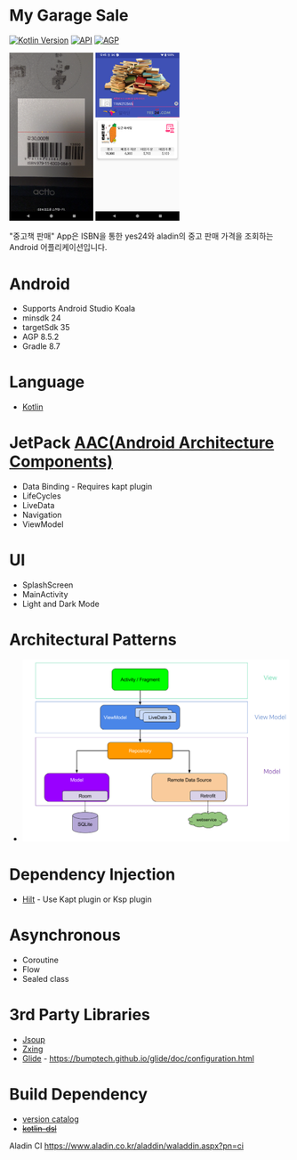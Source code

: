 <h1>My Garage Sale</h1>

<p>
  <a href="https://kotlinlang.org"><img alt="Kotlin Version" src="https://img.shields.io/badge/Kotlin-2.0.21-blueviolet.svg?style=flat"/></a>
  <a href="https://android-arsenal.com/api?level=24"><img alt="API" src="https://img.shields.io/badge/API-24%2B-brightgreen.svg?style=flat"/></a>
  <a href="https://developer.android.com/studio/releases/gradle-plugin"><img alt="AGP" src="https://img.shields.io/badge/AGP-8.5.2-blue?style=flat"/></a>
</p>

<img src="/screen/ISBN.png" width="30%" height="30%" title="ISBN" alt="ISBN"/>
<img src="/screen/RESULT.png" width="30%" height="30%" title="RESULT" alt="RESULT"/>

"중고책 판매" App은 ISBN을 통한 yes24와 aladin의 중고 판매 가격을 조회하는 Android 어플리케이션입니다.

# Android

- Supports Android Studio Koala
- minsdk 24
- targetSdk 35
- AGP 8.5.2
- Gradle 8.7


# Language

- [Kotlin](https://kotlinlang.org)


# JetPack [AAC(Android Architecture Components)](https://blog.naver.com/dev2jb/223230422126)

- Data Binding - Requires kapt plugin
- LifeCycles
- LiveData
- Navigation
- ViewModel


# UI

- SplashScreen
- MainActivity
- Light and Dark Mode


# Architectural Patterns

- ![MVVM](/screen/MVVM.png)


# Dependency Injection

- [Hilt](https://developer.android.com/training/dependency-injection/hilt-android) - Use Kapt plugin or Ksp plugin


# Asynchronous

- Coroutine
- Flow
- Sealed class


# 3rd Party Libraries

- [Jsoup](https://github.com/jhy/jsoup)
- [Zxing](https://github.com/zxing/zxing)
- [Glide](https://github.com/bumptech/glide) - https://bumptech.github.io/glide/doc/configuration.html


# Build Dependency

- [version catalog](https://developer.android.com/build/migrate-to-catalogs)
- ~~[kotlin-dsl](https://developer.android.com/build/migrate-to-kotlin-dsl)~~

Aladin CI
https://www.aladin.co.kr/aladdin/waladdin.aspx?pn=ci
